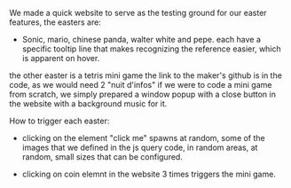 We made a quick website to serve as the testing ground for our easter features,
the easters are:
- Sonic, mario, chinese panda, walter white and pepe.
each have a specific tooltip line that makes recognizing the reference easier, which is apparent on hover.

the other easter is a tetris mini game the link to the maker's github is in the code, as we would need 2 "nuit d'infos" if we were to code a mini game from scratch,
we simply prepared a window popup with a close button in the website with a background music for it.

How to trigger each easter:

- clicking on the element "click me" spawns at random, some of the images that we defined in the js query code, in random areas, at random, small sizes that can be configured.

- clicking on coin elemnt in the website 3 times triggers the mini game.
